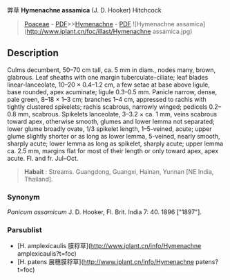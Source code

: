 弊草 **Hymenachne assamica** (J. D. Hooker) Hitchcock

> [Poaceae](http://www.iplant.cn/info/Poaceae?t=foc) - [PDF](http://www.iplant.cn/foc/pdf/Poaceae.pdf)>>[Hymenachne](http://www.iplant.cn/info/Hymenachne?t=foc) - [PDF](http://www.iplant.cn/foc/pdf/Hymenachne.pdf)
![Hymenachne assamica](http://www.iplant.cn/foc/illast/Hymenachne assamica.jpg)

## Description

Culms decumbent, 50–70 cm tall, ca. 5 mm in diam., nodes many, brown, glabrous. Leaf sheaths with one margin tuberculate-ciliate; leaf blades linear-lanceolate, 10–20 × 0.4–1.2 cm, a few setae at base above ligule, base rounded, apex acuminate; ligule 0.3–0.5 mm. Panicle narrow, dense, pale green, 8–18 × 1–3 cm; branches 1–4 cm, appressed to rachis with tightly clustered spikelets; rachis scabrous, narrowly winged; pedicels 0.2–0.8 mm, scabrous. Spikelets lanceolate, 3–3.2 × ca. 1 mm, veins scabrous toward apex, otherwise smooth, glumes and lower lemma not separated; lower glume broadly ovate, 1/3 spikelet length, 1–5-veined, acute; upper glume slightly shorter or as long as lower lemma, 5-veined, nearly smooth, sharply acute; lower lemma as long as spikelet, sharply acute; upper lemma ca. 2.5 mm, margins flat for most of their length or only toward apex, apex acute. Fl. and fr. Jul–Oct.


> **Habait** : 
> Streams. Guangdong, Guangxi, Hainan, Yunnan [NE India, Thailand].

### Synonym
*Panicum assamicum* J. D. Hooker, Fl. Brit. India 7: 40. 1896 [\"1897\"].



### Parsublist

* [H.  amplexicaulis  膜稃草](http://www.iplant.cn/info/Hymenachne amplexicaulis?t=foc)
* [H.  patens  展穗膜稃草](http://www.iplant.cn/info/Hymenachne patens?t=foc)
